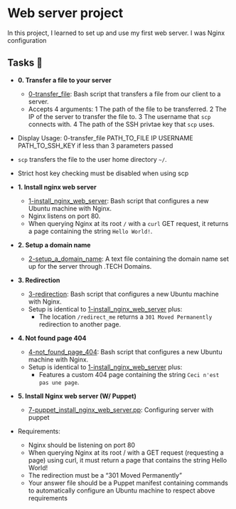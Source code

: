 # Web server project

In this project, I learned to set up and use my first web server. I was Nginx configuration

## Tasks :page_with_curl:

* **0. Transfer a file to your server**
  * [0-transfer_file](./0-transfer_file): Bash script that transfers a file
  from our client to a server.
  * Accepts 4 arguments:
    1 The path of the file to be transferred.
    2 The IP of the server to transfer the file to.
    3 The username that `scp` connects with.
    4 The path of the SSH privtae key that `scp` uses.
 * Display Usage: 0-transfer_file PATH_TO_FILE IP USERNAME PATH_TO_SSH_KEY if less than 3 parameters passed
  * `scp` transfers the file to the user home directory `~/`.
 * Strict host key checking must be disabled when using scp

* **1. Install nginx web server**
  * [1-install_nginx_web_server](./1-install_nginx_web_server): Bash script
  that configures a new Ubuntu machine with Nginx.
  * Nginx listens on port 80.
  * When querying Nginx at its root `/` with a `curl` GET request,
  it returns a page containing the string `Hello World!`.

* **2. Setup a domain name**
  * [2-setup_a_domain_name](./2-setup_a_domain_name): A text file containing
  the domain name set up for the server through .TECH Domains.

* **3. Redirection**
  * [3-redirection](./3-redirection): Bash script that configures a new Ubuntu
  machine with Nginx.
  * Setup is identical to [1-install_nginx_web_server](./1-install_nginx_web_server)
  plus:
    * The location `/redirect_me` returns a `301 Moved Permanently` redirection
    to another page.

* **4. Not found page 404**
  * [4-not_found_page_404](./4-not_found_page_404): Bash script that configures
  a new Ubuntu machine with Nginx.
  * Setup is identical to [1-install_nginx_web_server](./1-install_nginx_web_server)
  plus:
    * Features a custom 404 page containing the string `Ceci n'est pas une page`.

* **5. Install Nginx web server (W/ Puppet)**
  * [7-puppet_install_nginx_web_server.pp](./7-puppet_install_nginx_web_server.pp): Configuring server with puppet

* Requirements:

	* Nginx should be listening on port 80
	* When querying Nginx at its root / with a GET request (requesting a page) using curl, it must return a page that contains the string Hello World!
	* The redirection must be a “301 Moved Permanently”
	* Your answer file should be a Puppet manifest containing commands to automatically configure an Ubuntu machine to respect above requirements
